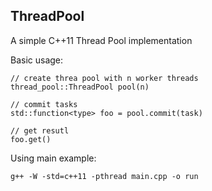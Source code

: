 ## ThreadPool

A simple C++11 Thread Pool implementation

Basic usage:

```
// create threa pool with n worker threads
thread_pool::ThreadPool pool(n)

// commit tasks
std::function<type> foo = pool.commit(task)

// get resutl
foo.get()
```

Using main example:

```
g++ -W -std=c++11 -pthread main.cpp -o run
```
